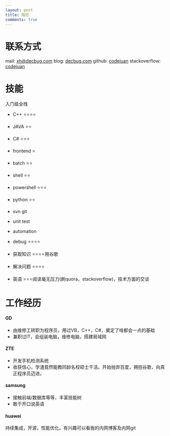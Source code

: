 ```yaml
---
layout: post
title: 简历 
comments: true
---
```


# 联系方式
mail:			[xh@decbug.com](mailto:xh@decbug.com)
blog:			[decbug.com](decbug.com)
github:			[codejuan](http://github.com/codejuan)
stackoverflow:	[codejuan](http://stackoverflow.com/users/2763396/codejuan)

# 技能

入门级全栈


- C++		:star::star::star::star:

- JAVA		:star::star:

- C#		:star::star::star:

- frontend	:star:

- batch		:star::star:

- shell		:star::star:

- powershell :star::star::star:

- python	:star::star:

- svn git

- unit test

- automation

- debug		:star::star::star::star:

- 获取知识	:star::star::star::star:用谷歌

- 解决问题	:star::star::star::star:

- 英语		:star::star::star:阅读毫无压力(刷quora，stackoverflow)，技术方面的交谈


# 工作经历

#### GD
- 由维修工转职为程序员，用过VB，C++，C#，奠定了啥都会一点的基础
- 兼职过IT，会组装电脑，维修电脑，搭建局域网

#### ZTE
- 开发手机检测系统
- 收获信心，学渣竟然能教同龄名校硕士干活。开始抛弃百度，拥抱谷歌，向真正程序员迈进。


#### samsung
- 接触前端/数据库等等，丰富技能树
- 敢于开口说英语

#### huawei
持续集成，开源，性能优化。有兴趣可以看我的内网博客及内网git
